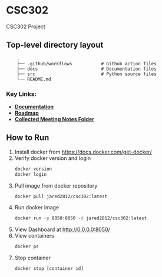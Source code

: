 # CSC302
CSC302 Project 

## Top-level directory layout

```
    .
    ├── .github/workflows           # Github action files
    ├── docs                        # Documentation files
    ├── src                         # Python source files
    └── README.md
```
### Key Links:
- **[Documentation](docs/Documentation.md)**
- **[Roadmap](docs/Roadmap/)**
- **[Collected Meeting Notes Folder](docs/Meeting-Notes/)**


## How to Run

1. Install docker from https://docs.docker.com/get-docker/
2. Verify docker version and login
    ```sh
    docker version
    docker login
    ```
3. Pull image from docker repository
    ```sh
    docker pull jared2812/csc302:latest
    ```
4. Run docker image
    ```sh
    docker run -p 8050:8050 -d jared2812/csc302:latest
    ```
5. View Dashboard at http://0.0.0.0:8050/
6. View containers 
    ```sh
    docker ps
    ```
7. Stop container
    ```sh
    docker stop [container id]
    ```
    
